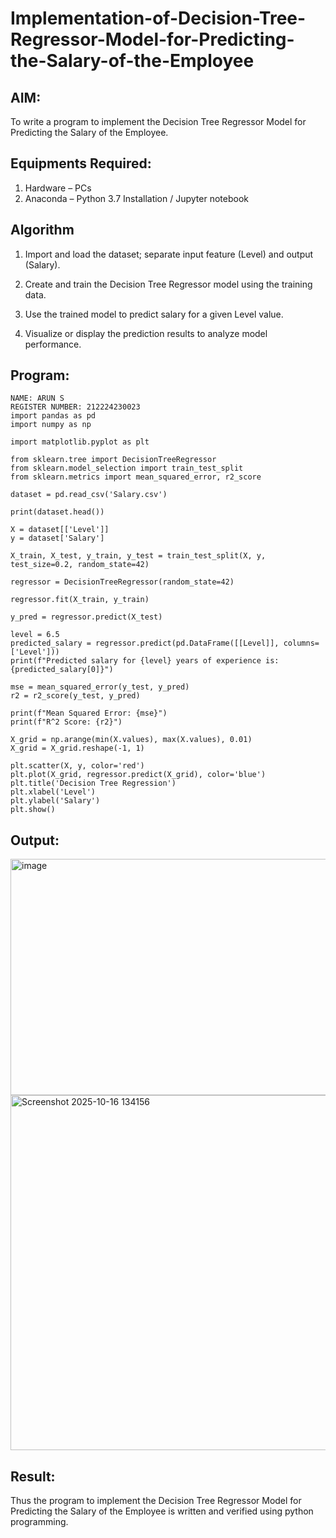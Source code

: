 # Implementation-of-Decision-Tree-Regressor-Model-for-Predicting-the-Salary-of-the-Employee

## AIM:
To write a program to implement the Decision Tree Regressor Model for Predicting the Salary of the Employee.

## Equipments Required:
1. Hardware – PCs
2. Anaconda – Python 3.7 Installation / Jupyter notebook

## Algorithm
1. Import and load the dataset; separate input feature (Level) and output (Salary).

2. Create and train the Decision Tree Regressor model using the training data.

3. Use the trained model to predict salary for a given Level value.

4. Visualize or display the prediction results to analyze model performance. 

## Program:
```
NAME: ARUN S
REGISTER NUMBER: 212224230023
import pandas as pd
import numpy as np

import matplotlib.pyplot as plt

from sklearn.tree import DecisionTreeRegressor
from sklearn.model_selection import train_test_split
from sklearn.metrics import mean_squared_error, r2_score

dataset = pd.read_csv('Salary.csv')

print(dataset.head())

X = dataset[['Level']]  
y = dataset['Salary']            

X_train, X_test, y_train, y_test = train_test_split(X, y, test_size=0.2, random_state=42)

regressor = DecisionTreeRegressor(random_state=42)

regressor.fit(X_train, y_train)

y_pred = regressor.predict(X_test)

level = 6.5
predicted_salary = regressor.predict(pd.DataFrame([[Level]], columns=['Level']))
print(f"Predicted salary for {level} years of experience is: {predicted_salary[0]}")

mse = mean_squared_error(y_test, y_pred)
r2 = r2_score(y_test, y_pred)

print(f"Mean Squared Error: {mse}")
print(f"R^2 Score: {r2}")

X_grid = np.arange(min(X.values), max(X.values), 0.01) 
X_grid = X_grid.reshape(-1, 1)

plt.scatter(X, y, color='red')                
plt.plot(X_grid, regressor.predict(X_grid), color='blue') 
plt.title('Decision Tree Regression')
plt.xlabel('Level')
plt.ylabel('Salary')
plt.show()

```

## Output:


<img width="1083" height="378" alt="image" src="https://github.com/user-attachments/assets/1e31a108-9dba-4b47-8be0-86a213c9b2d2" />


<img width="793" height="568" alt="Screenshot 2025-10-16 134156" src="https://github.com/user-attachments/assets/68319b88-0410-4763-ac33-18adfeaa7e32" />


## Result:
Thus the program to implement the Decision Tree Regressor Model for Predicting the Salary of the Employee is written and verified using python programming.
